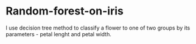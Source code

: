 # Random-forest-on-iris
I use decision tree method to classify a flower to one of two groups by its parameters - petal lenght and petal width.
